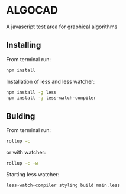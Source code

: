 # ALGOCAD

A javascript test area for graphical algorithms

## Installing
From terminal run:
```sh
npm install
```

Installation of less and less watcher:
```sh
npm install -g less
npm install -g less-watch-compiler
```


## Bulding
From terminal run:
```sh
rollup -c
```

or with watcher:
```sh
rollup -c -w
```

Starting less watcher:
```sh
less-watch-compiler styling build main.less
```
